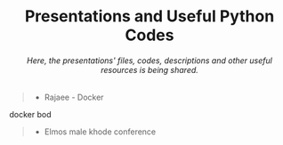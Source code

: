 <h1 align="center">Presentations and Useful Python Codes</h1>

<h6 align="center">Here, the presentations' files, codes, descriptions and other useful resources is being shared. </h4>

> - Rajaee - Docker

docker bod

> - Elmos
> male khode conference
